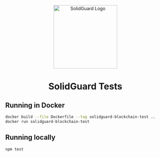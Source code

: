 <div align="center">
  <p align="center">
    <img src="../../api/docs/img/solidguard-prototype-v1-2.png" width="200" alt="SolidGuard Logo"/>
  </p>
<h1>SolidGuard Tests</h1>
</div>

## Running in Docker
```bash
docker build --file Dockerfile --tag solidguard-blockchain-test ..
docker run solidguard-blockchain-test
```
## Running locally
```bash
npm test
```
